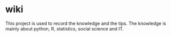 # wiki

This project is used to record the knowledge and the tips. The knowledge is mainly about python, R, statistics, social science and IT. 


